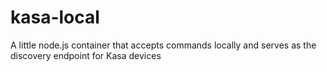 # kasa-local
A little node.js container that accepts commands locally and serves as the discovery endpoint for Kasa devices
